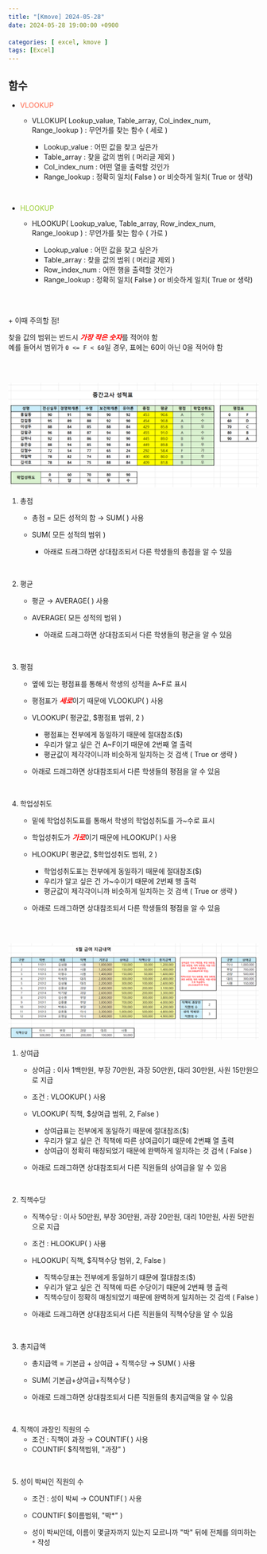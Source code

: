 ```yaml
---
title: "[Kmove] 2024-05-28"
date: 2024-05-28 19:00:00 +0900

categories: [ excel, kmove ]
tags: [Excel]
---
```



## 함수


- <span style="color:tomato"> VLOOKUP </span>
  - VLLOKUP( Lookup_value, Table_array, Col_index_num, Range_lookup ) : 무언가를 찾는 함수 ( 세로 )
    
    - Lookup_value : 어떤 값을 찾고 싶은가
    - Table_array : 찾을 값의 범위 ( 머리글 제외 )
    - Col_index_num : 어떤 열을 출력할 것인가
    - Range_lookup : 정확히 일치( False ) or 비슷하게 일치( True or 생략)

<br/>

- <span style="color:yellowgreen"> HLOOKUP </span>
  - HLOOKUP( Lookup_value, Table_array, Row_index_num, Range_lookup ) : 무언가를 찾는 함수 ( 가로 )
    
    - Lookup_value : 어떤 값을 찾고 싶은가
    - Table_array : 찾을 값의 범위 ( 머리글 제외 )
    - Row_index_num : 어떤 행을 출력할 것인가
    - Range_lookup : 정확히 일치( False ) or 비슷하게 일치( True or 생략)

<br/><br/>


&#43; 이때 주의할 점! <br/>

찾을 값의 범위는 반드시 <span style="color:red"><b><i>가장 작은 숫자</i></b></span>를 적어야 함 <br/>
예를 들어서 범위가 `0 <= F < 60`일 경우, 표에는 60이 아닌 0을 적어야 함


<br/><br/>

![image](/assets/img/excel/0528/excel1.png)

1. 총점
    - 총점 = 모든 성적의 합 → SUM( ) 사용
    
    - SUM( 모든 성적의 범위 )
      - 아래로 드래그하면 상대참조되서 다른 학생들의 총점을 알 수 있음

<br/>

2. 평균
    - 평균 → AVERAGE( ) 사용
    
    - AVERAGE( 모든 성적의 범위 )
      - 아래로 드래그하면 상대참조되서 다른 학생들의 평균을 알 수 있음

<br/>

3. 평점
    - 옆에 있는 평점표를 통해서 학생의 성적을 A~F로 표시
    
    - 평점표가 <span style="color:red"><b><i>세로</i></b></span>이기 때문에 VLOOKUP( ) 사용
    
    - VLOOKUP( 평균값, $평점표 범위, 2 )
      - 평점표는 전부에게 동일하기 때문에 절대참조($)
      - 우리가 알고 싶은 건 A~F이기 때문에 2번째 열 출력
      - 평균값이 제각각이니까 비슷하게 일치하는 것 검색 ( True or 생략 )
    
    - 아래로 드래그하면 상대참조되서 다른 학생들의 평점을 알 수 있음

<br/>

4. 학업성취도
    - 밑에 학업성취도표를 통해서 학생의 학업성취도를 가~수로 표시
    
    - 학업성취도가 <span style="color:red"><b><i>가로</i></b></span>이기 때문에 HLOOKUP( ) 사용
    
    - HLOOKUP( 평균값, $학업성취도 범위, 2 )
      - 학업성취도표는 전부에게 동일하기 때문에 절대참조($)
      - 우리가 알고 싶은 건 가~수이기 때문에 2번째 행 출력
      - 평균값이 제각각이니까 비슷하게 일치하는 것 검색 ( True or 생략 )
    
    - 아래로 드래그하면 상대참조되서 다른 학생들의 평점을 알 수 있음


<br/><br/>


![image](/assets/img/excel/0528/excel2.png)

1. 상여급
   - 상여금 : 이사 1백만원, 부장 70만원, 과장 50만원, 대리 30만원, 사원 15만원으로 지급
   - 조건 : VLOOKUP( ) 사용
   - VLOOKUP( 직책, $상여급 범위, 2, False )
     - 상여급표는 전부에게 동일하기 때문에 절대참조($)
     - 우리가 알고 싶은 건 직책에 따른 상여급이기 떄문에 2번쨰 열 출력
     - 상여급이 정확히 매칭되었기 때문에 완벽하게 일치하는 것 검색 ( False )

   - 아래로 드래그하면 상대참조되서 다른 직원들의 상여급을 알 수 있음

<br/>

2. 직책수당
   - 직책수당 : 이사 50만원, 부장 30만원, 과장 20만원, 대리 10만원, 사원 5만원으로 지급
   - 조건 : HLOOKUP( ) 사용
   - HLOOKUP( 직책, $직책수당 범위, 2, False )
     - 직책수당표는 전부에게 동일하기 떄문에 절대참조($)
     - 우리가 알고 싶은 건 직책에 따른 수당이기 때문에 2번째 행 출력
     - 직책수당이 정확히 매칭되었기 때문에 완벽하게 일치하는 것 검색 ( False )

   - 아래로 드래그하면 상대참조되서 다른 직원들의 직책수당을 알 수 있음

<br/>

3. 총지급액
   - 총지급액 = 기본급 + 상여급 + 직책수당 → SUM( ) 사용
   
   - SUM( 기본급+상여급+직책수당 )
   
   - 아래로 드래그하면 상대참조되서 다른 직원들의 총지급액을 알 수 있음

<br/>

4. 직책이 과장인 직원의 수
   - 조건 : 직책이 과장 → COUNTIF( ) 사용
   - COUNTIF( $직책범위, "과장" )

<br/>

5. 성이 박씨인 직원의 수
   - 조건 : 성이 박씨 → COUNTIF( ) 사용
   
   - COUNTIF( $이름범위, "박*" )
   
   - 성이 박씨인데, 이름이 몇글자까지 있는지 모르니까 "박" 뒤에 전체를 의미하는 `*` 작성